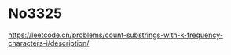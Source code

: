 # No3325

<https://leetcode.cn/problems/count-substrings-with-k-frequency-characters-i/description/>
